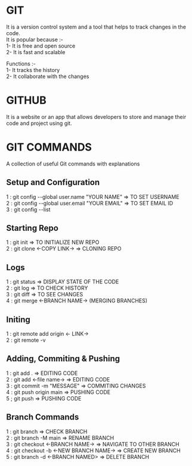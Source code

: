 
# GIT
It is a version control system and a tool that helps to track changes in the code.<br>
It is popular because :-<br>
1- It is free and open source                            
2- It is fast and scalable

Functions :- <br>
1- It tracks the history<br>
2- It collaborate with the changes

# GITHUB
It is a website or an app that allows developers to store and manage their code and project using git.

# GIT COMMANDS
A collection of useful Git commands with explanations
<br>
 
## Setup and Configuration
1 : git config --global user.name "YOUR NAME"    => TO SET USERNAME <br>
2 : git config --global user.email "YOUR EMAIL"  => TO SET EMAIL ID <br>
3 : git config --list

## Starting Repo
1 : git init => TO INITIALIZE NEW REPO <br>
2 : git clone <-COPY LINK-> => CLONING REPO

## Logs
1 : git status => DISPLAY STATE OF THE CODE <br>
2 : git log    => TO CHECK HISTORY <br>
3 : git diff   => TO SEE CHANGES <br>
4 : git merge <-BRANCH NAME->  (MERGING BRANCHES)

## Initing
1 : git remote add origin <- LINK->  
2 : git remote -v <br>

## Adding, Commiting & Pushing
1 : git add .               => EDITING CODE <br>
2 : git add <-file name->   => EDITING CODE <br>
3 : git commit -m "MESSAGE" => COMMITING CHANGES <br>
4 : git push origin main    => PUSHING CODE<br>
5 ; git push                => PUSHING CODE<br>

## Branch Commands 
1 : git branch                           => CHECK BRANCH  <br>
2 : git branch -M main                   => RENAME BRANCH <br>
3 : git checkout <-BRANCH NAME->         => NAVIGATE TO OTHER BRANCH <br>
4 : git checkout -b <-NEW BRANCH NAME->  => CREATE NEW BRANCH <br>
5 : git branch -d <-BRANCH NAMED>        => DELETE BRANCH <br>


